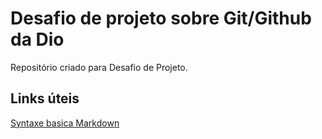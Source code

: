 # Desafio de projeto sobre Git/Github da Dio
Repositório criado para Desafio de Projeto.

## Links úteis
[Syntaxe basica Markdown](https://www.markdownguide.org/basic-syntax/)

